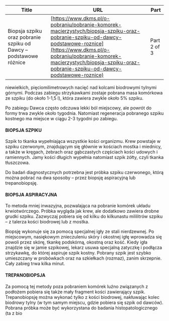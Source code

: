 | **Title**       | **URL**           | **Part**              |
|-----------------|-------------------|-----------------------|
| Biopsja szpiku oraz pobranie szpiku od Dawcy – podstawowe różnice         | [https://www.dkms.pl/o-pobraniu/pobranie-komorek-macierzystych/biopsja-szpiku-oraz-pobranie-szpiku-od-dawcy-podstawowe-roznice](https://www.dkms.pl/o-pobraniu/pobranie-komorek-macierzystych/biopsja-szpiku-oraz-pobranie-szpiku-od-dawcy-podstawowe-roznice)    | Part 2 of 3          |

niewielkich, pięciomilimetrowych nacięć nad kolcami biodrowymi tylnymi górnymi. Podczas zabiegu strzykawkami zostaje pobrana masa komórkowa ze szpiku (do około 1\-1,5 l), która zawiera zwykle około 5% szpiku.


Po zabiegu Dawca często odczuwa lekki ból miejscowy, ale powrót do formy trwa zwykle około tygodnia. Natomiast regeneracja pobranego szpiku kostnego ma miejsce w ciągu 2\-3 tygodni po zabiegu.


#### BIOPSJA SZPIKU


Szpik to tkanka wypełniająca wszystkie kości organizmu. Krew powstaje w szpiku czerwonym, znajdującym się głównie w kościach mostka i miednicy, a także w kręgach, żebrach oraz gąbczastych częściach kości udowych i ramiennych. Jamy kości długich wypełnia natomiast szpik żółty, czyli tkanka tłuszczowa.


Do badań diagnostycznych potrzebna jest próbka szpiku czerwonego, którą można pobrać na dwa sposoby – przez biopsję aspiracyjną lub trepanobiopsję.


#### BIOPSJA ASPIRACYJNA


To metoda mniej inwazyjna, pozwalająca na pobranie komórek układu krwiotwórczego. Próbka wygląda jak krew, ale dodatkowo zawiera drobne grudki szpiku. Zazwyczaj pobiera się od kilku do kilkunastu mililitrów szpiku – z talerza kości biodrowej lub z mostka.


Biopsję wykonuje się za pomocą specjalnej igły ze stali nierdzewnej. Po miejscowym, nasiękowym znieczuleniu skóry i okostnej igłę wprowadza się powoli przez skórę, tkankę podskórną, okostną oraz kość. Kiedy igła znajdzie się w jamie szpikowej, lekarz usuwa specjalną zatyczkę i podłącza strzykawkę, do której aspiruje szpik kostny. Pobrany szpik jest szybko umieszczany w probówkach oraz na szkiełkach (rozmaz), zanim skrzepnie. Cały zabieg trwa kilka minut.


#### TREPANOBIOPSJA


Za pomocą tej metody poza pobraniem komórek luźno związanych z podłożem pobiera się także mały fragment kości zawierający szpik. Trepanobiopsję można wykonać tylko z kości biodrowej, nakłuwając kolec biodrowy tylny (w tym samym miejscu, gdzie pobiera się szpik od dawców). Pobrana próbka może być wykorzystana do badania histopatologicznego (ta z bio
